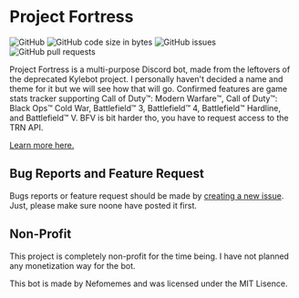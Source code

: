 # Project Fortress

![GitHub](https://img.shields.io/github/license/Nefomemes/Fortress?style=flat-square) ![GitHub code size in bytes](https://img.shields.io/github/languages/code-size/Nefomemes/Fortress?style=flat-square) ![GitHub issues](https://img.shields.io/github/issues/Nefomemes/Fortress?style=flat-square) ![GitHub pull requests](https://img.shields.io/github/issues-pr/Nefomemes/Fortress?style=flat-square)

Project Fortress is a multi-purpose Discord bot, made from the leftovers of the deprecated Kylebot project. I personally haven't decided a name and theme for it but we will see how that will go. Confirmed features are game stats tracker supporting Call of Duty™️: Modern Warfare™️, Call of Duty™️: Black Ops™️ Cold War, Battlefield™️ 3, Battlefield™️ 4, Battlefield™️ Hardline, and Battlefield™️ V. BFV is bit harder tho, you have to request access to the TRN API.

[Learn more here.](https://nefomemes.blogspot.com/2020/12/projects.html)

## Bug Reports and Feature Request
Bugs reports or feature request should be made by [creating a new issue](https://github.com/Nefomemes/Kylebot/issues/new). Just, please make sure noone have posted it first.
 
## Non-Profit
This project is completely non-profit for the time being. I have not planned any monetization way for the bot.

This bot is made by Nefomemes and was licensed under the MIT Lisence.
